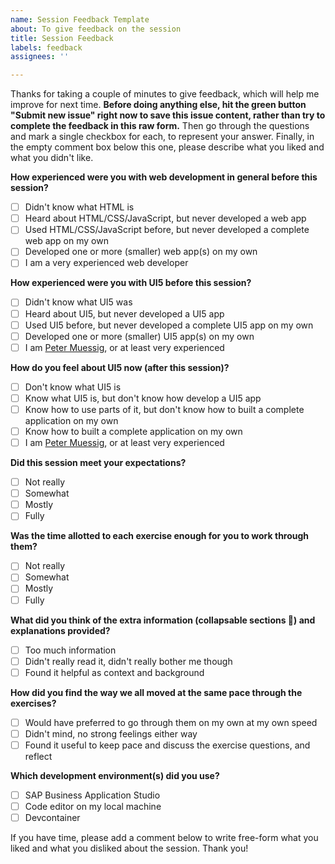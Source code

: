 ```yaml
---
name: Session Feedback Template
about: To give feedback on the session
title: Session Feedback
labels: feedback
assignees: ''

---
```


Thanks for taking a couple of minutes to give feedback, which will help me improve for next time. **Before doing anything else, hit the green button "Submit new issue" right now to save this issue content, rather than try to complete the feedback in this raw form.** Then go through the questions and mark a single checkbox for each, to represent your answer. Finally, in the empty comment box below this one, please describe what you liked and what you didn't like.

**How experienced were you with web development in general before this session?**

- [ ] Didn't know what HTML is
- [ ] Heard about HTML/CSS/JavaScript, but never developed a web app
- [ ] Used HTML/CSS/JavaScript before, but never developed a complete web app on my own
- [ ] Developed one or more (smaller) web app(s) on my own
- [ ] I am a very experienced web developer

**How experienced were you with UI5 before this session?**

- [ ] Didn't know what UI5 was
- [ ] Heard about UI5, but never developed a UI5 app
- [ ] Used UI5 before, but never developed a complete UI5 app on my own
- [ ] Developed one or more (smaller) UI5 app(s) on my own
- [ ] I am [Peter Muessig](https://twitter.com/pmuessig), or at least very experienced

**How do you feel about UI5 now (after this session)?**

- [ ] Don't know what UI5 is
- [ ] Know what UI5 is, but don't know how develop a UI5 app
- [ ] Know how to use parts of it, but don't know how to built a complete application on my own
- [ ] Know how to built a complete application on my own
- [ ] I am [Peter Muessig](https://twitter.com/pmuessig), or at least very experienced

**Did this session meet your expectations?**

- [ ] Not really
- [ ] Somewhat
- [ ] Mostly
- [ ] Fully

**Was the time allotted to each exercise enough for you to work through them?**

- [ ] Not really
- [ ] Somewhat
- [ ] Mostly
- [ ] Fully

**What did you think of the extra information (collapsable sections 💬) and explanations provided?**

- [ ] Too much information
- [ ] Didn't really read it, didn't really bother me though
- [ ] Found it helpful as context and background

**How did you find the way we all moved at the same pace through the exercises?**

- [ ] Would have preferred to go through them on my own at my own speed
- [ ] Didn't mind, no strong feelings either way
- [ ] Found it useful to keep pace and discuss the exercise questions, and reflect

**Which development environment(s) did you use?**

- [ ] SAP Business Application Studio
- [ ] Code editor on my local machine
- [ ] Devcontainer

If you have time, please add a comment below to write free-form what you liked and what you disliked about the session. Thank you!